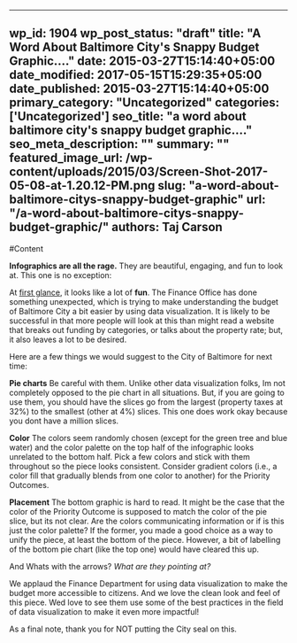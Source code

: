 
---
wp_id: 1904
wp_post_status: "draft" 
title: "A Word About Baltimore City's Snappy Budget Graphic...."
date: 2015-03-27T15:14:40+05:00
date_modified: 2017-05-15T15:29:35+05:00
date_published: 2015-03-27T15:14:40+05:00
primary_category: "Uncategorized"
categories: ['Uncategorized'] 
seo_title: "a word about baltimore city's snappy budget graphic...."
seo_meta_description: ""
summary: "" 
featured_image_url: /wp-content/uploads/2015/03/Screen-Shot-2017-05-08-at-1.20.12-PM.png
slug: "a-word-about-baltimore-citys-snappy-budget-graphic"
url: "/a-word-about-baltimore-citys-snappy-budget-graphic/"
authors: Taj Carson
---

#Content

 

**Infographics are all the rage.** They are beautiful, engaging, and fun to look at. This one is no exception:

At [first glance](http://bbmr.baltimorecity.gov/Portals/BBMR/documents/YourCityYourBudget.pdf), it looks like a lot of **fun**. The Finance Office has done something unexpected, which is trying to make understanding the budget of Baltimore City a bit easier by using data visualization. It is likely to be successful in that more people will look at this than might read a website that breaks out funding by categories, or talks about the property rate; but, it also leaves a lot to be desired.

Here are a few things we would suggest to the City of Baltimore for next time:

**Pie charts**
Be careful with them. Unlike other data visualization folks, Im not completely opposed to the pie chart in all situations. But, if you are going to use them, you should have the slices go from the largest (property taxes at 32%) to the smallest (other at 4%) slices. This one does work okay because you dont have a million slices.

**Color**
The colors seem randomly chosen (except for the green tree and blue water) and the color palette on the top half of the infographic looks unrelated to the bottom half. Pick a few colors and stick with them throughout so the piece looks consistent. Consider gradient colors (i.e., a color fill that gradually blends from one color to another) for the Priority Outcomes.

**Placement**
The bottom graphic is hard to read. It might be the case that the color of the Priority Outcome is supposed to match the color of the pie slice, but its not clear. Are the colors communicating information or if is this just the color palette? If the former, you made a good choice as a way to unify the piece, at least the bottom of the piece. However, a bit of labelling of the bottom pie chart (like the top one) would have cleared this up.

And Whats with the arrows? _What are they pointing at?_

We applaud the Finance Department for using data visualization to make the budget more accessible to citizens. And we love the clean look and feel of this piece. Wed love to see them use some of the best practices in the field of data visualization to make it even more impactful!

As a final note, thank you for NOT putting the City seal on this.

